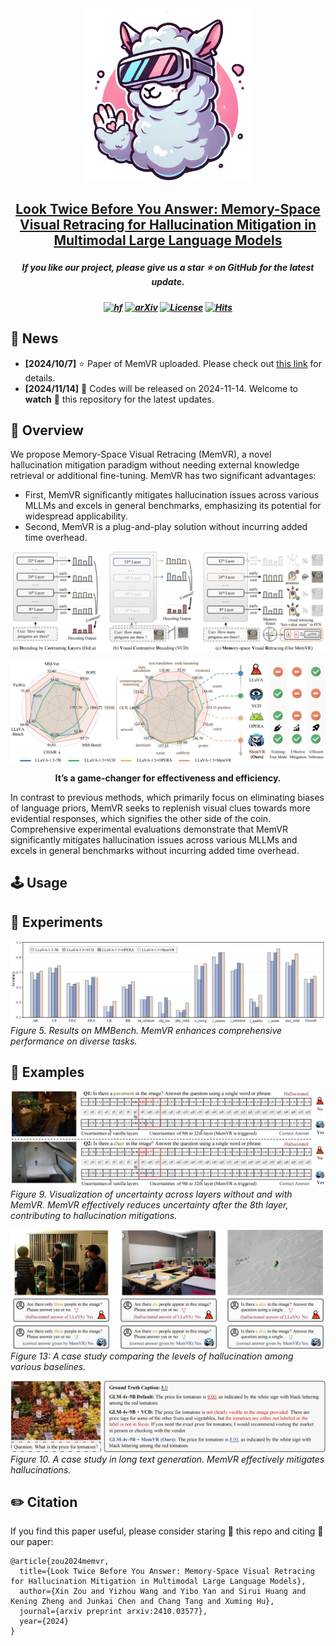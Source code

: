 <div align=center>
<img src="assets/memvrlogo.png" width="270px">
</div>

<h2 align="center"> <a href="https://arxiv.org/abs/2410.03577">Look Twice Before You Answer: Memory-Space Visual Retracing for Hallucination Mitigation in Multimodal Large Language Models
  
</a></h2>
<h5 align="center"> If you like our project, please give us a star ⭐ on GitHub for the latest update.</h5>

<h5 align=center>

[![hf](https://img.shields.io/badge/🤗-Hugging%20Face-blue.svg)](https://huggingface.co/)
[![arXiv](https://img.shields.io/badge/Arxiv-2311.08046-b31b1b.svg?logo=arXiv)](https://arxiv.org/abs/2410.03577)
[![License](https://img.shields.io/badge/Code%20License-Apache2.0-yellow)](https://github.com/PKU-YuanGroup/Chat-UniVi/blob/main/LICENSE)
[![Hits](https://hits.seeyoufarm.com/api/count/incr/badge.svg?url=https%3A%2F%2Fgithub.com%2F1zhou-Wang%2FMemVR&count_bg=%2379C83D&title_bg=%23555555&icon=&icon_color=%23E7E7E7&title=Visitor&edge_flat=false)](https://hits.seeyoufarm.com)      
</h5>

## 📣 News
* **[2024/10/7]** ⭐️ Paper of MemVR uploaded. Please check out [this link](https://arxiv.org/abs/2410.03577) for details.
* **[2024/11/14]**  🚀 Codes will be released on 2024-11-14. Welcome to **watch** 👀 this repository for the latest updates.

## 🎯 Overview
We propose Memory-Space Visual Retracing (MemVR), a novel hallucination mitigation paradigm without needing external knowledge retrieval or additional fine-tuning. MemVR has two significant advantages:
* First, MemVR significantly mitigates hallucination issues across various MLLMs and excels in general benchmarks, emphasizing its potential for widespread applicability.
* Second, MemVR is a plug-and-play solution without incurring added time overhead.

![MemVR](assets/compared.png)

![MemVR](assets/bigfig.png)

<div align="center">
<strong>It’s a game-changer for effectiveness and efficiency.</strong>
</div>

In contrast to previous methods, which primarily focus on eliminating biases of language priors, MemVR seeks to replenish visual clues towards more evidential responses, which signifies the other side of the coin.
Comprehensive experimental evaluations demonstrate that MemVR significantly mitigates hallucination issues across various MLLMs and excels in general benchmarks without incurring added time overhead.

## 🕹️ Usage

## 🏅 Experiments
![MemVR](assets/mmbench.png)
*Figure 5. Results on MMBench. MemVR enhances comprehensive performance on diverse tasks.*

## 📌 Examples
![Case1](assets/caseA.png)
*Figure 9. Visualization of uncertainty across layers without and with MemVR. MemVR effectively reduces uncertainty after the 8th layer, contributing to hallucination mitigations.*

![MemVR](assets/cases2.png)
*Figure 13: A case study comparing the levels of hallucination among various baselines.*

![Case2](assets/longcase.png)
*Figure 10. A case study in long text generation. MemVR effectively mitigates hallucinations.*


## ✏️ Citation
If you find this paper useful, please consider staring 🌟 this repo and citing 📑 our paper:
```
@article{zou2024memvr,
  title={Look Twice Before You Answer: Memory-Space Visual Retracing for Hallucination Mitigation in Multimodal Large Language Models}, 
  author={Xin Zou and Yizhou Wang and Yibo Yan and Sirui Huang and Kening Zheng and Junkai Chen and Chang Tang and Xuming Hu},
  journal={arxiv preprint arxiv:2410.03577},
  year={2024}
}
```
